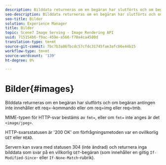 ```yaml
---
description: Bilddata returneras om en begäran har slutförts och om begäran antingen inte innehåller ett req=-kommando eller om req=img eller req=tmb.
seo-description: Bilddata returneras om en begäran har slutförts och om begäran antingen inte innehåller ett req=-kommando eller om req=img eller req=tmb.
seo-title: Bilder
solution: Experience Manager
title: Bilder
topic: Scene7 Image Serving - Image Rendering API
uuid: 715154b6-f9ac-459e-a566-f78a4ca4580d
translation-type: tm+mt
source-git-commit: 7bc7b3a86fbcdc57cfdc31745fae3afc06e44b15
workflow-type: tm+mt
source-wordcount: '139'
ht-degree: 0%

---
```



# Bilder{#images}

Bilddata returneras om en begäran har slutförts och om begäran antingen inte innehåller ett req=-kommando eller om req=img eller req=tmb.

MIME-typen för HTTP-svar bestäms av `fmt=`, eller om `fmt=` inte anges är det `<image/jpeg>`.

HTTP-svarsstatusen är &#39;200 OK&#39; om förfrågningsmetoden var en ovillkorlig `GET` eller `HEAD`.

Servern kan svara med statusen 304 (inte ändrad) och returnera inga bilddata som svar på en villkorlig `GET`-begäran (som innehåller en giltig `If-Modified-Since`- eller `If-None-Match`-rubrik).
